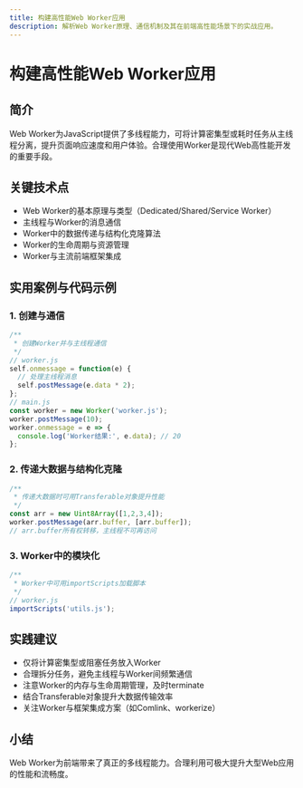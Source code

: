 ```yaml
---
title: 构建高性能Web Worker应用
description: 解析Web Worker原理、通信机制及其在前端高性能场景下的实战应用。
---
```


# 构建高性能Web Worker应用

## 简介

Web Worker为JavaScript提供了多线程能力，可将计算密集型或耗时任务从主线程分离，提升页面响应速度和用户体验。合理使用Worker是现代Web高性能开发的重要手段。

## 关键技术点

- Web Worker的基本原理与类型（Dedicated/Shared/Service Worker）
- 主线程与Worker的消息通信
- Worker中的数据传递与结构化克隆算法
- Worker的生命周期与资源管理
- Worker与主流前端框架集成

## 实用案例与代码示例

### 1. 创建与通信

```js
/**
 * 创建Worker并与主线程通信
 */
// worker.js
self.onmessage = function(e) {
  // 处理主线程消息
  self.postMessage(e.data * 2);
};
// main.js
const worker = new Worker('worker.js');
worker.postMessage(10);
worker.onmessage = e => {
  console.log('Worker结果:', e.data); // 20
};
```

### 2. 传递大数据与结构化克隆

```js
/**
 * 传递大数据时可用Transferable对象提升性能
 */
const arr = new Uint8Array([1,2,3,4]);
worker.postMessage(arr.buffer, [arr.buffer]);
// arr.buffer所有权转移，主线程不可再访问
```

### 3. Worker中的模块化

```js
/**
 * Worker中可用importScripts加载脚本
 */
// worker.js
importScripts('utils.js');
```

## 实践建议

- 仅将计算密集型或阻塞任务放入Worker
- 合理拆分任务，避免主线程与Worker间频繁通信
- 注意Worker的内存与生命周期管理，及时terminate
- 结合Transferable对象提升大数据传输效率
- 关注Worker与框架集成方案（如Comlink、workerize）

## 小结

Web Worker为前端带来了真正的多线程能力。合理利用可极大提升大型Web应用的性能和流畅度。 